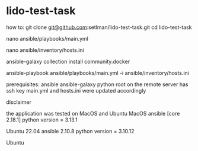# lido-test-task

how to:
git clone git@github.com:setlman/lido-test-task.git
cd lido-test-task

nano ansible/playbooks/main.yml 

nano ansible/inventory/hosts.ini

ansible-galaxy collection install community.docker

ansible-playbook ansible/playbooks/main.yml -i ansible/inventory/hosts.ini



prerequisites:
ansible 
ansible-galaxy
python
root on the remote server has ssh key
main.yml and hosts.ini were updated accordingly

disclaimer

the application was tested on MacOS and Ubuntu
MacOS
ansible [core 2.18.1]
python version = 3.13.1

Ubuntu 22.04
ansible 2.10.8
python version = 3.10.12

Ubuntu